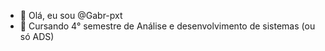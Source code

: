 - 👋 Olá, eu sou @Gabr-pxt
- 🌱 Cursando 4° semestre de Análise e desenvolvimento de sistemas (ou só ADS)
